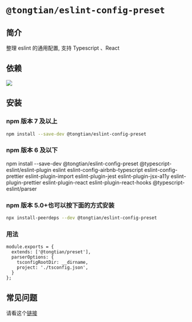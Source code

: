 # `@tongtian/eslint-config-preset`

## 简介

整理 eslint 的通用配置, 支持 Typescript 、React

## 依赖

![](https://cdn.nlark.com/yuque/0/2021/jpeg/1065536/1620304201251-a3006d77-3174-4af6-a92c-5d186f93b5a1.jpeg)

## 安装

### npm 版本 7 及以上

```sh
npm install --save-dev @tongtian/eslint-config-preset
```

### npm 版本 6 及以下

npm install --save-dev @tongtian/eslint-config-preset @typescript-eslint/eslint-plugin eslint eslint-config-airbnb-typescript eslint-config-prettier eslint-plugin-import eslint-plugin-jest eslint-plugin-jsx-a11y eslint-plugin-prettier eslint-plugin-react eslint-plugin-react-hooks @typescript-eslint/parser

### npm 版本 5.0+也可以按下面的方式安装

```sh
npx install-peerdeps --dev @tongtian/eslint-config-preset
```

### 用法

```
module.exports = {
  extends: ['@tongtian/preset'],
  parserOptions: {
    tsconfigRootDir: __dirname,
    project: './tsconfig.json',
  }
};
```

## 常见问题

请看这个[链接](https://www.npmjs.com/package/eslint-config-airbnb-typescript)
